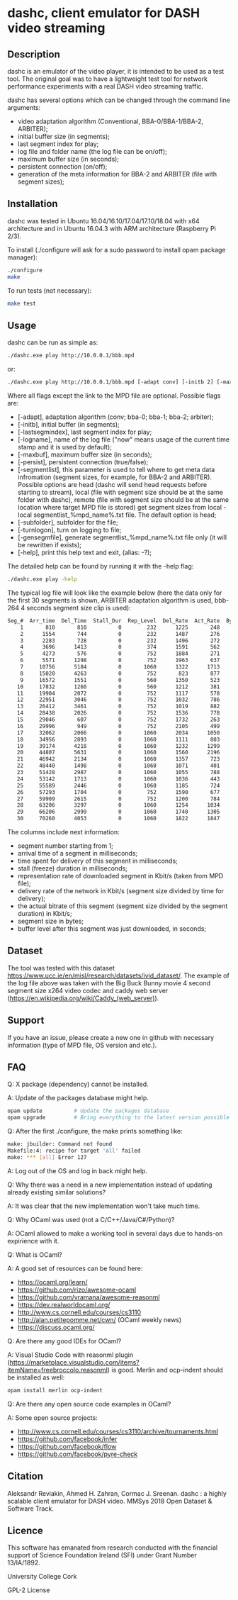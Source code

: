 # dashc, client emulator for DASH video streaming

## Description

dashc is an emulator of the video player, it is intended to be used as a test tool. The original goal was to have a lightweight test tool for network performance experiments with a real DASH video streaming traffic.

dashc has several options which can be changed through the command line arguments:

* video adaptation algorithm (Conventional, BBA-0/BBA-1/BBA-2, ARBITER);
* initial buffer size (in segments);
* last segment index for play;
* log file and folder name (the log file can be on/off);
* maximum buffer size (in seconds);
* persistent connection (on/off);
* generation of the meta information for BBA-2 and ARBITER (file with segment sizes);

## Installation

dashc was tested in Ubuntu 16.04/16.10/17.04/17.10/18.04 with x64 architecture and in Ubuntu 16.04.3 with ARM architecture (Raspberry Pi 2/3).

To install (./configure will ask for a sudo password to install opam package manager):

```bash
./configure
make
```

To run tests (not necessary):

```bash
make test
```

## Usage

dashc can be run as simple as:

```bash
./dashc.exe play http://10.0.0.1/bbb.mpd
```

or:

```bash
./dashc.exe play http://10.0.0.1/bbb.mpd [-adapt conv] [-initb 2] [-maxbuf 60] [-persist true] [-turnlogon true] [-logname now] [-subfolder qwe]
```

Where all flags except the link to the MPD file are optional. Possible flags are:

* [-adapt], adaptation algorithm (conv; bba-0; bba-1; bba-2; arbiter);
* [-initb], initial buffer (in segments);
* [-lastsegmindex], last segment index for play;
* [-logname], name of the log file ("now" means usage of the current time stamp and it is used by default);
* [-maxbuf], maximum buffer size (in seconds);
* [-persist], persistent connection (true/false);
* [-segmentlist], this parameter is used to tell where to get meta data infromation (segment sizes, for example, for BBA-2 and ARBITER). Possible options are head (dashc will send head requests before starting to stream), local (file with segment size should be at the same folder with dashc), remote (file with segment size should be at the same location where target MPD file is stored) get segment sizes from  local - local segmentlist_%mpd_name%.txt file. The default option is head;
* [-subfolder], subfolder for the file;
* [-turnlogon], turn on logging to file;
* [-gensegmfile], generate segmentlist_%mpd_name%.txt file only (it will be rewritten if exists);
* [-help],  print this help text and exit, (alias: -?);

The detailed help can be found by running it with the -help flag:

```bash
./dashc.exe play -help
```

The typical log file will look like the example below (here the data only for the first 30 segments is shown, ARBITER adaptation algorithm is used, bbb-264 4 seconds segment size clip is used):

```bash
Seg_#  Arr_time  Del_Time  Stall_Dur  Rep_Level  Del_Rate  Act_Rate  Byte_Size  Buff_Level
    1       810       810          0        232      1225       248     124131       4.000
    2      1554       744          0        232      1487       276     138452       8.000
    3      2283       728          0        232      1496       272     136272      11.272
    4      3696      1413          0        374      1591       562     281170      13.858
    5      4273       576          0        752      1884       271     135890      17.282
    6      5571      1298          0        752      1963       637     318725      19.983
    7     10756      5184          0       1060      1322      1713     856959      18.799
    8     15020      4263          0        752       823       877     438974      18.535
    9     16572      1551          0        560      1350       523     261860      20.983
   10     17832      1260          0        560      1212       381     190970      23.723
   11     19904      2072          0        752      1117       578     289478      25.651
   12     22951      3046          0        752      1032       786     393344      26.605
   13     26412      3461          0        752      1019       882     441029      27.143
   14     28438      2026          0        752      1536       778     389046      29.117
   15     29046       607          0        752      1732       263     131513      32.510
   16     29996       949          0        752      2105       499     249943      35.560
   17     32062      2066          0       1060      2034      1050     525440      37.494
   18     34956      2893          0       1060      1111       803     401864      38.601
   19     39174      4218          0       1060      1232      1299     649641      38.382
   20     44807      5631          0       1060      1560      2196    1098391      36.750
   21     46942      2134          0       1060      1357       723     361990      38.616
   22     48440      1498          0       1060      1071       401     200595      41.118
   23     51428      2987          0       1060      1055       788     394241      42.130
   24     53142      1713          0       1060      1036       443     221995      44.416
   25     55589      2446          0       1060      1185       724     362490      45.970
   26     57293      1704          0        752      1590       677     338960      48.265
   27     59909      2615          0        752      1200       784     392369      49.649
   28     63206      3297          0       1060      1254      1034     517165      50.352
   29     66206      2999          0       1060      1740      1305     652588      51.353
   30     70260      4053          0       1060      1822      1847     923626      51.299
```

The columns include next information:

* segment number starting from 1;
* arrival time of a segment in milliseconds;
* time spent for delivery of this segment in milliseconds;
* stall (freeze) duration in milliseconds;
* representation rate of downloaded segment in Kbit/s (taken from MPD file);
* delivery rate of the network in Kbit/s (segment size divided by time for delivery);
* the actual bitrate of this segment (segment size divided by the segment duration) in Kbit/s;
* segment size in bytes;
* buffer level after this segment was just downloaded, in seconds;

## Dataset

The tool was tested with this dataset https://www.ucc.ie/en/misl/research/datasets/ivid_dataset/. The example of the log file above was taken with the Big Buck Bunny movie 4 second segment size x264 video codec and caddy web server (<https://en.wikipedia.org/wiki/Caddy_(web_server)>).

## Support

If you have an issue, please create a new one in github with necessary information (type of MPD file, OS version and etc.).

## FAQ

Q: X package (dependency) cannot be installed.

A: Update of the packages database might help.

```bash
opam update          # Update the packages database
opam upgrade         # Bring everything to the latest version possible
```

Q: After the first ./configure, the make prints something like:

```bash
make: jbuilder: Command not found
Makefile:4: recipe for target 'all' failed
make: *** [all] Error 127
```

A: Log out of the OS and log in back might help.

Q: Why there was a need in a new implementation instead of updating already existing similar solutions?

A: It was clear that the new implementation won't take much time.

Q: Why OCaml was used (not a C/C++/Java/C#/Python)?

A: OCaml allowed to make a working tool in several days due to hands-on expirience with it.

Q: What is OCaml?

A: A good set of resources can be found here:
* <https://ocaml.org/learn/>
* <https://github.com/rizo/awesome-ocaml>
* <https://github.com/vramana/awesome-reasonml>
* <https://dev.realworldocaml.org/>
* <http://www.cs.cornell.edu/courses/cs3110>
* <http://alan.petitepomme.net/cwn/> (OCaml weekly news)
* <https://discuss.ocaml.org/>

Q: Are there any good IDEs for OCaml?

A: Visual Studio Code with reasonml plugin  (<https://marketplace.visualstudio.com/items?itemName=freebroccolo.reasonml>) is good. Merlin and ocp-indent should be installed as well:
```bash
opam install merlin ocp-indent
```

Q: Are there any open source code examples in OCaml?

A: Some open source projects:
* <http://www.cs.cornell.edu/courses/cs3110/archive/tournaments.html>
* <https://github.com/facebook/infer>
* <https://github.com/facebook/flow>
* <https://github.com/facebook/pyre-check>


## Citation

Aleksandr Reviakin, Ahmed H. Zahran, Cormac J. Sreenan. dashc : a highly scalable client emulator for DASH video. MMSys 2018 Open Dataset & Software Track.

## Licence

This software has emanated from research conducted with the financial support of Science Foundation Ireland (SFI) under Grant Number 13/IA/1892.

University College Cork

GPL-2 License